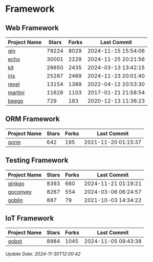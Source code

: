 # Framework

## Web Framework
| Project Name | Stars | Forks | Last Commit |
| ------------ | ----- | ----- | ----------- |
| [gin](https://github.com/gin-gonic/gin) | 79224 | 8029 | 2024-11-15 15:54:06 |
| [echo](https://github.com/labstack/echo) | 30001 | 2229 | 2024-11-25 20:21:56 |
| [kit](https://github.com/go-kit/kit) | 26650 | 2435 | 2024-03-13 13:42:15 |
| [iris](https://github.com/kataras/iris) | 25287 | 2469 | 2024-11-23 20:01:40 |
| [revel](https://github.com/revel/revel) | 13154 | 1389 | 2022-04-12 20:53:30 |
| [martini](https://github.com/go-martini/martini) | 11628 | 1103 | 2017-01-21 21:58:54 |
| [beego](https://github.com/astaxie/beego) | 729 | 183 | 2020-12-13 11:36:23 |

## ORM Framework
| Project Name | Stars | Forks | Last Commit |
| ------------ | ----- | ----- | ----------- |
| [gorm](https://github.com/jinzhu/gorm) | 642 | 195 | 2021-11-20 01:15:37 |

## Testing Framework
| Project Name | Stars | Forks | Last Commit |
| ------------ | ----- | ----- | ----------- |
| [ginkgo](https://github.com/onsi/ginkgo) | 8393 | 660 | 2024-11-21 01:19:21 |
| [goconvey](https://github.com/smartystreets/goconvey) | 8267 | 554 | 2024-03-06 06:24:57 |
| [goblin](https://github.com/franela/goblin) | 887 | 79 | 2021-10-03 14:34:22 |

## IoT Framework
| Project Name | Stars | Forks | Last Commit |
| ------------ | ----- | ----- | ----------- |
| [gobot](https://github.com/hybridgroup/gobot) | 8984 | 1045 | 2024-11-05 09:43:38 |

*Update Date: 2024-11-30T12:00:42*